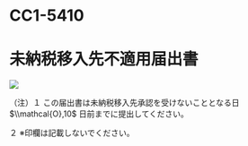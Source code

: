 # CC1-5410

# 未納税移入先不適用届出書

![](https://www.nta.go.jp/tmp/91954a35-c733-4541-a652-9caac0351eb4/images/078d8e2ef20a487915c9222146e992da584ff673b86c0d423d86ef846aa0a5a1.jpg)

（注）１ この届出書は未納税移入先承認を受けないこととなる日 $\\mathcal{O},10$ 日前までに提出してください。

２ ※印欄は記載しないでください。